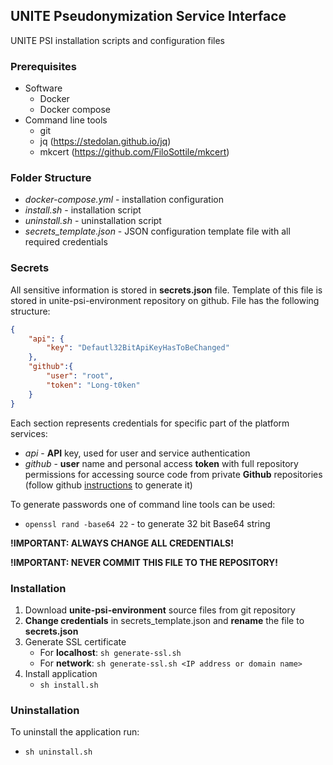 ## UNITE Pseudonymization Service Interface

UNITE PSI installation scripts and configuration files

### Prerequisites
- Software
  - Docker
  - Docker compose
- Command line tools
  - git
  - jq (https://stedolan.github.io/jq)
  - mkcert (https://github.com/FiloSottile/mkcert)
  
### Folder Structure
- _docker-compose.yml_ - installation configuration
- _install.sh_ - installation script
- _uninstall.sh_ - uninstallation script
- _secrets_template.json_ - JSON configuration template file with all required credentials

### Secrets
All sensitive information is stored in **secrets.json** file. Template of this file is stored in unite-psi-environment repository on github. File has the following structure:
```json
{
    "api": {
        "key": "Defautl32BitApiKeyHasToBeChanged"
    },
    "github":{
        "user": "root",
        "token": "Long-t0ken"
    }
}
```
Each section represents credentials for specific part of the platform services:
- _api_ - **API** key, used for user and service authentication
- _github_ - **user** name and personal access **token** with full repository permissions for accessing source code from private **Github** repositories (follow github [instructions](https://docs.github.com/en/authentication/keeping-your-account-and-data-secure/creating-a-personal-access-token) to generate it)

To generate passwords one of command line tools can be used:
- `openssl rand -base64 22` - to generate 32 bit Base64 string

**!IMPORTANT: ALWAYS CHANGE ALL CREDENTIALS!**

**!IMPORTANT: NEVER COMMIT THIS FILE TO THE REPOSITORY!**

### Installation
1. Download **unite-psi-environment** source files from git repository
1. **Change credentials** in secrets_template.json and **rename** the file to **secrets.json**
1. Generate SSL certificate
   - For **localhost**: `sh generate-ssl.sh`
   - For **network**: `sh generate-ssl.sh <IP address or domain name>`
1. Install application
   - `sh install.sh`

### Uninstallation
To uninstall the application run:
- `sh uninstall.sh`
